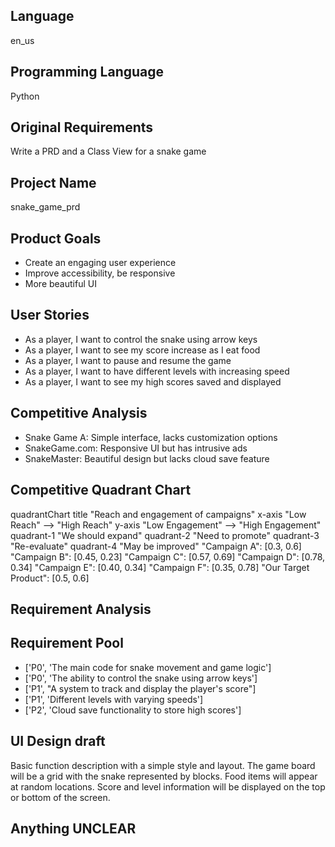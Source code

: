 ## Language

en_us

## Programming Language

Python

## Original Requirements

Write a PRD and a Class View for a snake game

## Project Name

snake_game_prd

## Product Goals

- Create an engaging user experience
- Improve accessibility, be responsive
- More beautiful UI

## User Stories

- As a player, I want to control the snake using arrow keys
- As a player, I want to see my score increase as I eat food
- As a player, I want to pause and resume the game
- As a player, I want to have different levels with increasing speed
- As a player, I want to see my high scores saved and displayed

## Competitive Analysis

- Snake Game A: Simple interface, lacks customization options
- SnakeGame.com: Responsive UI but has intrusive ads
- SnakeMaster: Beautiful design but lacks cloud save feature

## Competitive Quadrant Chart

quadrantChart
    title "Reach and engagement of campaigns"
    x-axis "Low Reach" --> "High Reach"
    y-axis "Low Engagement" --> "High Engagement"
    quadrant-1 "We should expand"
    quadrant-2 "Need to promote"
    quadrant-3 "Re-evaluate"
    quadrant-4 "May be improved"
    "Campaign A": [0.3, 0.6]
    "Campaign B": [0.45, 0.23]
    "Campaign C": [0.57, 0.69]
    "Campaign D": [0.78, 0.34]
    "Campaign E": [0.40, 0.34]
    "Campaign F": [0.35, 0.78]
    "Our Target Product": [0.5, 0.6]

## Requirement Analysis



## Requirement Pool

- ['P0', 'The main code for snake movement and game logic']
- ['P0', 'The ability to control the snake using arrow keys']
- ['P1', "A system to track and display the player's score"]
- ['P1', 'Different levels with varying speeds']
- ['P2', 'Cloud save functionality to store high scores']

## UI Design draft

Basic function description with a simple style and layout. The game board will be a grid with the snake represented by blocks. Food items will appear at random locations. Score and level information will be displayed on the top or bottom of the screen.

## Anything UNCLEAR



